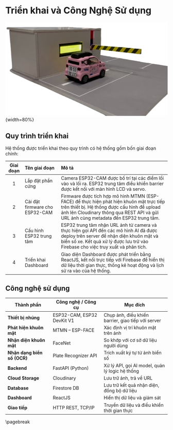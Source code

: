 # Triển khai và Công Nghệ Sử dụng

![Prototype mô hình toàn bộ hệ thống](prototype.png){width=80%}

## Quy trình triển khai

Hệ thống được triển khai theo quy trình có hệ thống gồm bốn giai đoạn chính:

| Giai đoạn | Tên giai đoạn | Mô tả |
|:---:|:---------|:---------------------|
| 1 | Lắp đặt phần cứng | Camera ESP32-CAM được bố trí tại các điểm lối vào và lối ra. ESP32 trung tâm điều khiển barrier được kết nối với màn hình LCD và servo. |
| 2 | Cài đặt firmware cho ESP32-CAM | Firmware được tích hợp mô hình MTMN (ESP-FACE) để thực hiện phát hiện khuôn mặt trực tiếp trên thiết bị. Hệ thống được cấu hình để upload ảnh lên Cloudinary thông qua REST API và gửi URL ảnh cùng metadata đến ESP32 trung tâm. |
| 3 | Cấu hình ESP32 trung tâm | ESP32 trung tâm nhận URL ảnh từ camera và thực hiện gọi API đến các mô hình AI đã được deploy trên server để nhận diện khuôn mặt và biển số xe. Kết quả xử lý được lưu trữ vào Firebase cho việc truy xuất và phân tích. |
| 4 | Triển khai Dashboard | Giao diện Dashboard được phát triển bằng ReactJS, kết nối trực tiếp với Firebase để hiển thị dữ liệu thời gian thực, thống kê hoạt động và lịch sử ra vào của hệ thống. |

## Công nghệ sử dụng

| Thành phần                  | Công nghệ / Công cụ        | Mục đích                                           |
| --------------------------- | -------------------------- | -------------------------------------------------- |
| **Thiết bị nhúng**          | ESP32-CAM, ESP32 DevKit V1 | Chụp ảnh, điều khiển barrier, giao tiếp với server |
| **Phát hiện khuôn mặt**     | MTMN – ESP-FACE            | Xác định vị trí khuôn mặt trên ảnh                 |
| **Nhận diện khuôn mặt**     | FaceNet                    | So khớp với cơ sở dữ liệu người dùng               |
| **Nhận dạng biển số (OCR)** | Plate Recognizer API       | Trích xuất ký tự từ ảnh biển số                    |
| **Backend**                 | FastAPI (Python)           | Xử lý API, gọi AI model, quản lý logic hệ thống    |
| **Cloud Storage**           | Cloudinary                 | Lưu trữ ảnh, trả về URL                            |
| **Database**       | Firestore DB       | Lưu trữ kết quả nhận diện, đồng bộ dữ liệu         |
| **Dashboard**               | ReactJS                    | Hiển thị dữ liệu và giám sát                       |
| **Giao tiếp**               | HTTP REST, TCP/IP            | Truyền dữ liệu và điều khiển thời gian thực        |

\pagebreak
